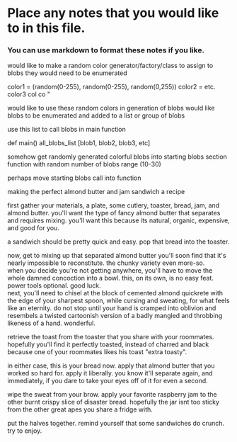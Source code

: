# Place any notes that you would like to in this file.
### You can use markdown to format these notes if you like.




would like to make a random color generator/factory/class to assign to blobs
    they would need to be enumerated

color1 = (random(0-255), random(0-255), random(0,255))
color2 = etc.
color3
col
co
"

would like to use these random colors in generation of blobs
would like blobs to be enumerated
and added to a list or group of blobs


use this list to call blobs in main function



def main()
    all_blobs_list [blob1, blob2, blob3, etc]



somehow get randomly generated colorful blobs into starting blobs section
function with random number of blobs range (10-30)

perhaps move starting blobs call into function

















making the perfect almond butter and jam sandwich
      a recipe


first gather your materials, a plate, some cutlery, toaster, bread, jam, and almond butter. you'll want the type of fancy almond butter that separates and requires mixing.  you'll want this because its natural, organic, expensive, and good for you. 

a sandwich should be pretty quick and easy.
pop that bread into the toaster.

now, get to mixing up that separated almond butter
you'll soon find that it's nearly impossible to reconstitute. 
the chunky variety even more-so.  
when you decide you're not getting anywhere,
you'll have to move the whole damned concoction into a bowl. 
this, on its own, is no easy feat. power tools optional. good luck.  
next, you'll need to chisel at the block of cemented almond quickrete with
the edge of your sharpest spoon, while cursing and sweating, 
for what feels like an eternity. 
do not stop until your hand is cramped into oblivion and resembels 
a twisted cartoonish version of a badly mangled and throbbing likeness of a hand. 
wonderful.  

retrieve the toast from the toaster that you share with your roommates.
hopefully you'll find it perfectly toasted, instead of charred and black
because one of your roommates likes his toast "extra toasty".

in either case, this is your bread now.
apply that almond butter that you worked so hard for.
apply it liberally.
you know it'll separate again, and immediately,
if you dare to take your eyes off of it for even a second.

wipe the sweat from your brow.
apply your favorite raspberry jam to the other burnt crispy slice of disaster bread.
hopefully the jar isnt too sticky from the other great apes you share a fridge with.

put the halves together.
remind yourself that some sandwiches do crunch.
try to enjoy.





